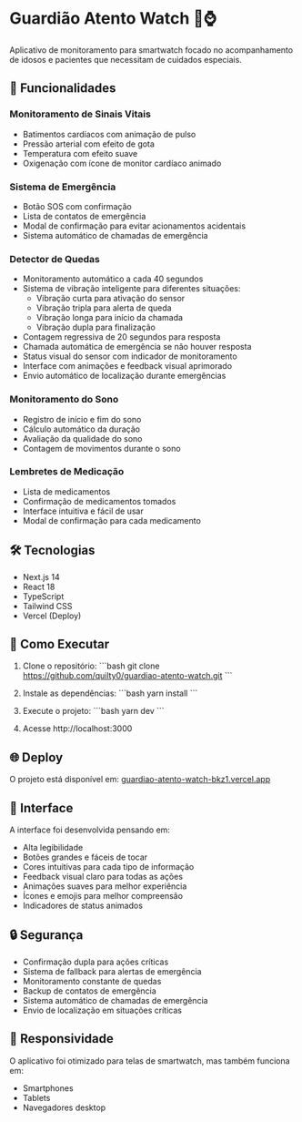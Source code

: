 # Guardião Atento Watch 🏥⌚

Aplicativo de monitoramento para smartwatch focado no acompanhamento de idosos e pacientes que necessitam de cuidados especiais.

## 🌟 Funcionalidades

### Monitoramento de Sinais Vitais
- Batimentos cardíacos com animação de pulso
- Pressão arterial com efeito de gota
- Temperatura com efeito suave
- Oxigenação com ícone de monitor cardíaco animado

### Sistema de Emergência
- Botão SOS com confirmação
- Lista de contatos de emergência
- Modal de confirmação para evitar acionamentos acidentais
- Sistema automático de chamadas de emergência

### Detector de Quedas
- Monitoramento automático a cada 40 segundos
- Sistema de vibração inteligente para diferentes situações:
  - Vibração curta para ativação do sensor
  - Vibração tripla para alerta de queda
  - Vibração longa para início da chamada
  - Vibração dupla para finalização
- Contagem regressiva de 20 segundos para resposta
- Chamada automática de emergência se não houver resposta
- Status visual do sensor com indicador de monitoramento
- Interface com animações e feedback visual aprimorado
- Envio automático de localização durante emergências

### Monitoramento do Sono
- Registro de início e fim do sono
- Cálculo automático da duração
- Avaliação da qualidade do sono
- Contagem de movimentos durante o sono

### Lembretes de Medicação
- Lista de medicamentos
- Confirmação de medicamentos tomados
- Interface intuitiva e fácil de usar
- Modal de confirmação para cada medicamento

## 🛠️ Tecnologias

- Next.js 14
- React 18
- TypeScript
- Tailwind CSS
- Vercel (Deploy)

## 🚀 Como Executar

1. Clone o repositório:
\`\`\`bash
git clone https://github.com/quilty0/guardiao-atento-watch.git
\`\`\`

2. Instale as dependências:
\`\`\`bash
yarn install
\`\`\`

3. Execute o projeto:
\`\`\`bash
yarn dev
\`\`\`

4. Acesse http://localhost:3000

## 🌐 Deploy

O projeto está disponível em: [guardiao-atento-watch-bkz1.vercel.app](https://guardiao-atento-watch-bkz1.vercel.app)

## 🎨 Interface

A interface foi desenvolvida pensando em:
- Alta legibilidade
- Botões grandes e fáceis de tocar
- Cores intuitivas para cada tipo de informação
- Feedback visual claro para todas as ações
- Animações suaves para melhor experiência
- Ícones e emojis para melhor compreensão
- Indicadores de status animados

## 🔒 Segurança

- Confirmação dupla para ações críticas
- Sistema de fallback para alertas de emergência
- Monitoramento constante de quedas
- Backup de contatos de emergência
- Sistema automático de chamadas de emergência
- Envio de localização em situações críticas

## 📱 Responsividade

O aplicativo foi otimizado para telas de smartwatch, mas também funciona em:
- Smartphones
- Tablets
- Navegadores desktop 
